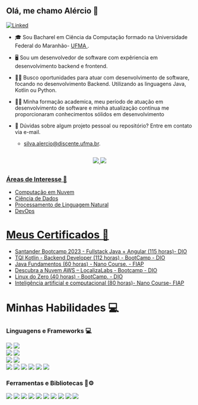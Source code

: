 <!--
**alerciosilva9/alerciosilva9** is a ✨ _special_ ✨ repository because its `README.md` (this file) appears on your GitHub profile.
-->
  
## Olá, me chamo Alércio  🙋


<a href="https://www.linkedin.com/in/alerciosilva/">
  <img  alt="Linked" width="22px" src="https://raw.githubusercontent.com/gilbarbara/logos/bea0759cf5fbfaad7e92e6032ff9481dd82de561/logos/linkedin-icon.svg" />
</a>





<!--LATTES
<a href="http://lattes.cnpq.br/4253412015055612">
  <img align="left" alt="Abhishek's LinkedIN" width="22px" src="https://www.ufpb.br/ppgs/contents/imagens/logo-lattes.png/@@images/image.png" />
</a>
-->



<br />

<p align="left">

- 🎓 Sou Bacharel em Ciência da Computação formado na Universidade Federal do Maranhão- [UFMA ](https://portais.ufma.br/PortalUfma/). 
- :desktop_computer: Sou um desenvolvedor de software com expêriencia em desenvolvimento backend e frontend.
- 👨‍💻  Busco oportunidades para atuar com desenvolvimento de software, focando no desenvolvimento Backend. Utilizando as linguagens Java, Kotlin ou Python.
- :man_teacher: Minha formação academica, meu período de atuação em desenvolvimento de software e minha atualização contínua me proporcionaram conhecimentos sólidos em desenvolvimento

- 💼 Dúvidas sobre algum projeto pessoal ou repositório? Entre em contato via e-mail. 
	- silva.alercio@discente.ufma.br. 

## 


<div align="center">
  <a href="https://github.com/alerciosilva9">
<img height="180em" src="https://github-readme-stats.vercel.app/api/top-langs/?username=alerciosilva9&layout=compact&langs_count=7&theme=dracula"/>
  <img height="180em" src="https://github-readme-stats.vercel.app/api?username=alerciosilva9&show_icons=true&theme=dracula&include_all_commits=true&count_private=true"/>
  
</div>

## 

### Áreas de Interesse :round_pushpin:

- Computação em Nuvem
- Ciência de Dados
- Processamento de Linguagem Natural
- DevOps

# Meus Certificados :scroll:
- <a href="https://www.dio.me/certificate/CACF6F1C/share">Santander Bootcamp 2023 - Fullstack Java + Angular (115 horas)- DIO</a>
- <a href="https://www.dio.me/certificate/E1804905/share">TQI Kotlin - Backend Developer (112 horas) - BootCamp - DIO</a>
- <a href="https://on.fiap.com.br/pluginfile.php/1/local_nanocourses/certificado_nanocourse/33457/549f20ae60c2aee7fe0171a369e87323/certificado.png">Java Fundamentos (60 horas) - Nano Course. - FIAP</a>
- <a href="https://www.dio.me/certificate/736076DB/share">Descubra a Nuvem AWS – LocalizaLabs - Bootcamp - DIO</a>
- <a href="https://www.dio.me/certificate/68EEDB16/share">Linux do Zero (40 horas) - BootCamp. - DIO</a>
- <a href="https://on.fiap.com.br/pluginfile.php/1/local_nanocourses/certificado_nanocourse/48559/395fe2e395a5bf969788b40f4261cb56/certificado.png">Inteligência artificial e computacional (80 horas)- Nano Course- FIAP</a>




# Minhas Habilidades ‍💻



### Linguagens e Frameworks :computer:
<p>
<!--JAVA-->
<code><img height="45" src="https://img.shields.io/badge/Java-ED8B00?style=for-the-badge&logo=openjdk&logoColor=white"></code> 
<!--SPRING-->
<code><img height="45" src="https://img.shields.io/badge/Spring-6DB33F?style=for-the-badge&logo=spring&logoColor=white"></code> <br>
<!--PYTHON--> 
<code><img height="45" src="https://img.shields.io/badge/Python-FFD43B?style=for-the-badge&logo=python&logoColor=blue"></code>
<!--DJANGO-->
<code><img height="45" src="https://img.shields.io/badge/Django-092E20?style=for-the-badge&logo=django&logoColor=green"></code><br>
<!--KOTLIN-->
<code><img height="45" src="https://img.shields.io/badge/Kotlin-0095D5?&style=for-the-badge&logo=kotlin&logoColor=white"></code>
<!--C-->
<code><img height="45" src="https://img.shields.io/badge/C-00599C?style=for-the-badge&logo=c&logoColor=white"></code><br>
<!--HTML-->
<code><img height="40" src="https://img.shields.io/badge/HTML5-E34F26?style=for-the-badge&logo=html5&logoColor=white"></code>
<!--CSS-->
<code><img height="40" src="https://img.shields.io/badge/CSS3-1572B6?style=for-the-badge&logo=css3&logoColor=white"></code>
<!--JAVASCRIPT-->
<code><img height="40" src="https://img.shields.io/badge/JavaScript-323330?style=for-the-badge&logo=javascript&logoColor=F7DF1E"></code>
<code><img height="45" src="https://img.shields.io/badge/TypeScript-007ACC?style=for-the-badge&logo=typescript&logoColor=white"></code>
<!--ANGULAR-->
<code><img height="45" src="https://img.shields.io/badge/Angular-DD0031?style=for-the-badge&logo=angular&logoColor=white"></code>
<!--VUEJS-->
<code><img height="45" src="https://img.shields.io/badge/Vue%20js-35495E?style=for-the-badge&logo=vuedotjs&logoColor=4FC08D"></code>



### Ferramentas e Bibliotecas 🔧:gear:

<p>
<img src="https://img.shields.io/badge/OS-Windows-organge?logo=Windows">
<img src="https://img.shields.io/badge/OS-Linux-orange?logo=Linux">
<img src="https://img.shields.io/badge/Editor-VSCode-blue?logo=Visual%20Studio%20Code">
<img src="https://img.shields.io/badge/Editor-Intellij%20Idea-purple?logo=intellij-idea">
<img src="https://img.shields.io/badge/Editor-Eclipse-green?logo=Eclipse">

<img src="https://img.shields.io/badge/DataBase-MySQL-blue?logo=MySQL">
<img src="https://img.shields.io/badge/DataBase-PostgreSQL-blue?logo=postgresql">

<img src="https://img.shields.io/badge/Cloud-AWS-orange?logo=AWS">
<img src="https://img.shields.io/badge/Container-Docker-blue?logo=docker">

<img src="https://img.shields.io/badge/Library-Junit-red?logo=Junit">






<!--
</p>
<code><img height="40" src="https://avatars.githubusercontent.com/u/47703742?s=280&v=4"></code>
<code><img height="40" src="https://www.quintagroup.com/blog/blog-images/hero.png/@@images/851dccad-fdc3-4211-a791-50654c2357eb.png"></code>
<code><img height="40" src="https://www.kindpng.com/picc/m/100-1002417_love2d-logo-svg-hd-png-download.png"></code>
<code><img height="40" src="https://raw.githubusercontent.com/github/explore/80688e429a7d4ef2fca1e82350fe8e3517d3494d/topics/mysql/mysql.png"></code>
<code><img height="40" src="https://raw.githubusercontent.com/github/explore/80688e429a7d4ef2fca1e82350fe8e3517d3494d/topics/react/react.png"></code>
<code><img height="40" src="https://raw.githubusercontent.com/github/explore/5c058a388828bb5fde0bcafd4bc867b5bb3f26f3/topics/graphql/graphql.png"></code> 
<code><img height="40" src="https://raw.githubusercontent.com/github/explore/80688e429a7d4ef2fca1e82350fe8e3517d3494d/topics/firebase/firebase.png"></code>

